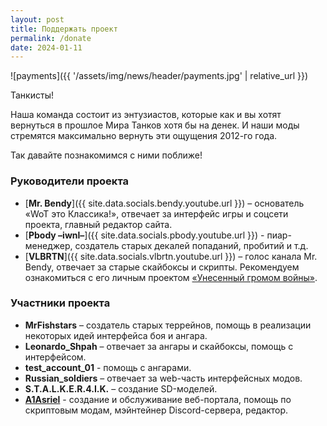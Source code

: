 ```yaml
---
layout: post
title: Поддержать проект
permalink: /donate
date: 2024-01-11
---
```


![payments]({{ '/assets/img/news/header/payments.jpg' | relative_url }})

Танкисты!

Наша команда состоит из энтузиастов, которые как и вы хотят вернуться в прошлое Мира Танков хотя бы на денек. И наши моды стремятся максимально вернуть эти ощущения 2012-го года.

Так давайте познакомимся с ними поближе!

### Руководители проекта

- [**Mr. Bendy**]({{ site.data.socials.bendy.youtube.url }}) – основатель «WoT это Классика!», отвечает за интерфейс игры и соцсети проекта, главный редактор сайта.
- [**Pbody –iwnl–**]({{ site.data.socials.pbody.youtube.url }}) - пиар-менеджер, создатель старых декалей попаданий, пробитий и т.д.
- [**VLBRTN**]({{ site.data.socials.vlbrtn.youtube.url }}) – голос канала Mr. Bendy, отвечает за старые скайбоксы и скрипты.
Рекомендуем ознакомиться с его личным проектом [«Унесенный громом войны»](https://kr.cm/f/t/62100/).

### Участники проекта

- **MrFishstars** – создатель старых террейнов, помощь в реализации некоторых идей интерфейса боя и ангара.
- **Leonardo_Shpah** – отвечает за ангары и скайбоксы, помощь с интерфейсом.
- **test_account_01** - помощь с ангарами.
- **Russian_soldiers** – отвечает за web-часть интерфейсных модов.
- **S.T.A.L.K.E.R.4.I.K.** – создание SD-моделей.
- [**A1Asriel**](https://a1asriel.github.io/about) - создание и обслуживание веб-портала, помощь по скриптовым модам, мэйнтейнер Discord-сервера, редактор.